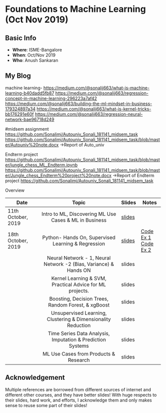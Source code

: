 # Foundations to Machine Learning (Oct Nov 2019)

## Basic Info
  - **Where**: ISME-Bangalore
  - **When**: Oct/Nov 2019
  - **Who**: Anush Sankaran

## My Blog
machine learning- https://medium.com/@sonalij663/what-is-machine-learning-b40dadd5fb87
https://medium.com/@sonalij663/regression-concept-in-machine-learning-296223a7af42
https://medium.com/@sonalij663/building-the-ml-mindset-in-business-179324897a34
https://medium.com/@sonalij663/what-is-kernel-tricks-bb176291e60f
https://medium.com/@sonalij663/regression-neural-network-bae96718d249

#midsem assignment
https://github.com/Sonalimj/Autouniv_Sonali_181141_midsem_task
https://github.com/Sonalimj/Autouniv_Sonali_181141_midsem_task/blob/master/Autouniv%20note.docx    ->Report of Auto_univ

Endterm project
https://github.com/Sonalimj/Autouniv_Sonali_181141_midsem_task/blob/master/jungle_chess_ML_Endterm.ipynb
https://github.com/Sonalimj/Autouniv_Sonali_181141_midsem_task/blob/master/Jungle_chess_Endterm%20project%20note.docx  ->Report of Endterm project
https://github.com/Sonalimj/Autouniv_Sonali_181141_midsem_task

Overview

| Date                        |                                    Topic                                    | Slides | Notes |
|-----------------------------|:---------------------------------------------------------------------------:|--------|-------|
| 11th October, 2019  | Intro to ML, Discovering ML Use Cases & ML in Business     |   [slides](./lecture_notes/Lecture-1.pdf)      |       |
| 18th October, 2019  | Python- Hands On, Supervised Learning & Regression     |   [slides](./lecture_notes/Lecture-2.pdf)      |   [Code Ex 1](./coding-assignments/1.Linear-Regression.ipynb)   <br/>     [Code Ex 2](./coding-assignments/2.Logistic-Regression.ipynb)     |
|   | Neural Network - 1, Neural Network -2 (Bias, Variance) & Hands ON     |   slides[]()      |       |
|   | Kernel Learning & SVM, Practical Advice for ML projects.     |   slides[]()      |       |
|   | Boosting, Decision Trees, Random Forest, & xgBoost     |   slides[]()      |       |
|   | Unsupervised Learning, Clustering & Dimensionality Reduction    |   slides[]()      |       |
|   | Time Series Data Analysis, Imputation & Prediction Systems     |   slides[]()      |       |
|   | ML Use Cases from Products & Research    |   slides[]()      |       |

## Acknowledgement

Multiple references are borrowed from different sources of internet and different other courses, and they have better slides! With huge respects to their slides, hard work, and efforts, I acknowledge them and only makes sense to reuse some part of their slides!
